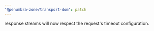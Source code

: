 ```yaml
---
'@penumbra-zone/transport-dom': patch
---
```


response streams will now respect the request's timeout configuration.
